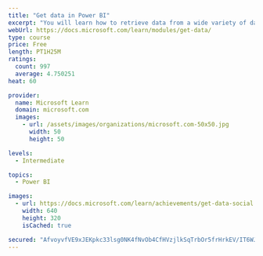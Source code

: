 ```yaml
---
title: "Get data in Power BI"
excerpt: "You will learn how to retrieve data from a wide variety of data sources, including Microsoft Excel, relational databases, and NoSQL data stores. You will also learn how to improve performance while retrieving data."
webUrl: https://docs.microsoft.com/learn/modules/get-data/
type: course
price: Free
length: PT1H25M
ratings:
  count: 997
  average: 4.750251
heat: 60

provider:
  name: Microsoft Learn
  domain: microsoft.com
  images:
    - url: /assets/images/organizations/microsoft.com-50x50.jpg
      width: 50
      height: 50

levels:
  - Intermediate

topics:
  - Power BI

images:
  - url: https://docs.microsoft.com/learn/achievements/get-data-social.png
    width: 640
    height: 320
    isCached: true

secured: "AfvoyvfVE9xJEKpkc33lsg0NK4fNvOb4CfHVzjlkSqTrbOr5frHrkEV/IT6WJ7h3H9upPJ4OhGnR26nozzHw6px4SjsufpHC27SNNlVJaFAAttt9CaUN+YVPzIy0f0tAqzqBdR7cTUPKp8KeB6dLAtlJHDkl9WecLkBbrjWbY320IPwW7K7Zk9h9f0G07gGOaLT9Fbv8WZTgY0Gp40r1emhCc73zZuARTpP2xJyJzHNqHVKioxZ/1+eT2zYpZS8b8tVr9ruv6j++O8DU5DkdF8MVKilgjz2sq96MeU7uEuhgcLy9fPKSS89+9gUi2NOoTnq9OlpNUHxytqqV0uYQKQ7Vq1FE87HJwDOMuGIO3MmAMNDpcZSDUPAgbS7Q+9Bpf8VRNnxdyxyU7oJDCu3L9UKrpQTOqlMGs9GFf+7u4G0=;eLhkUzZDjZ3OlJvTVkZp8A=="
---
```


